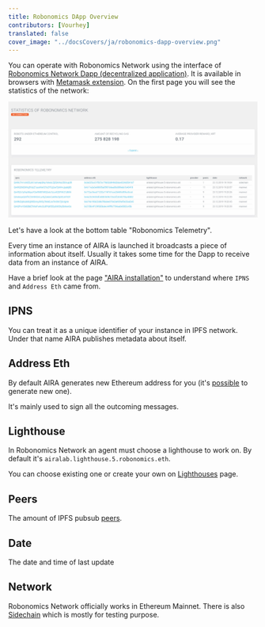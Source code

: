 ```yaml
---
title: Robonomics DApp Overview
contributors: [Vourhey]
translated: false
cover_image: "../docsCovers/ja/robonomics-dapp-overview.png"
---
```


You can operate with Robonomics Network using the interface of [Robonomics Network Dapp (decentralized application)](https://dapp.robonomics.network/#/). It is available in browsers with [Metamask extension](https://metamask.io). On the first page you will see the statistics of the network:

![Robonomics DApp's first page](../images/robonomics_dapp_first_page.jpg "Robonomics DApp's first page")

Let's have a look at the bottom table "Robonomics Telemetry".

Every time an instance of AIRA is launched it broadcasts a piece of information about itself. Usually it takes some time for the Dapp to receive data from an instance of AIRA.

Have a brief look at the page ["AIRA installation"](/docs/aira-installation) to understand where `IPNS` and `Address Eth` came from.

## IPNS

You can treat it as a unique identifier of your instance in IPFS network. Under that name AIRA publishes metadata about itself.

## Address Eth

By default AIRA generates new Ethereum address for you (it's [possible](/docs/aira-faq#how-to-change-ethereum-address-of-aira) to generate new one).

It's mainly used to sign all the outcoming messages.

## Lighthouse

In Robonomics Network an agent must choose a lighthouse to work on. By default it's `airalab.lighthouse.5.robonomics.eth`.

You can choose existing one or create your own on [Lighthouses](https://dapp.robonomics.network/#/lighthouse) page.

## Peers

The amount of IPFS pubsub [peers](/docs/aira-faq#how-to-check-the-quantity-of-ipfs-peers).

## Date

The date and time of last update

## Network

Robonomics Network officially works in Ethereum Mainnet.
There is also [Sidechain](https://github.com/airalab/airalab-sidechain) which is mostly for testing purpose.


